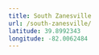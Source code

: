 ```yaml
---
title: South Zanesville
url: /south-zanesville/
latitude: 39.8992343
longitude: -82.0062484
---
```

